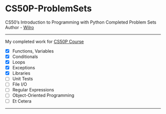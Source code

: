# CS50P-ProblemSets
CS50’s Introduction to Programming with Python Completed Problem Sets  
Author - [Wilro](https://github.com/SciWilro)

---
My completed work for [CS50P Course](https://www.edx.org/course/cs50s-introduction-to-programming-with-python)

- [x] Functions, Variables
- [x] Conditionals
- [x] Loops
- [x] Exceptions
- [x] Libraries
- [ ] Unit Tests
- [ ] File I/O
- [ ] Regular Expressions
- [ ] Object-Oriented Programming
- [ ] Et Cetera
---